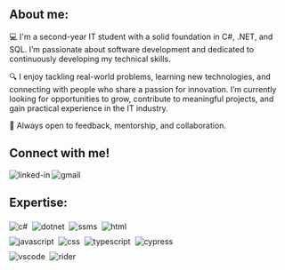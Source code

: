## About me:
💻 I'm a second-year IT student with a solid foundation in C#, .NET, and SQL. I’m passionate about software development and dedicated to continuously developing my technical skills.

🔍 I enjoy tackling real-world problems, learning new technologies, and connecting with people who share a passion for innovation. I’m currently looking for opportunities to grow, contribute to meaningful projects, and gain practical experience in the IT industry.

💬 Always open to feedback, mentorship, and collaboration.

## Connect with me!
[<img align="left" alt="linked-in" src="https://img.shields.io/badge/linkedin-%230077B5.svg?&style=for-the-badge&logo=linkedin&logoColor=white" />](https://www.linkedin.com/in/dawidchorazy/)
[<img align="left" alt="gmail" src="https://img.shields.io/badge/Gmail-D14836?style=for-the-badge&logo=gmail&logoColor=white" />](mailto:dawid.chorazy03@gmail.com)
<br/>
## Expertise:
<img align="left" alt="c#" src="https://img.shields.io/badge/C%23-239120?style=for-the-badge&logo=csharp&logoColor=white" style="margin: 5px 8px 5px 0;" />
<img align="left" alt="dotnet" src="https://img.shields.io/badge/.NET-512BD4?style=for-the-badge&logo=dotnet&logoColor=white" style="margin: 5px 8px 5px 0;" />
<img align="left" alt="ssms" src="https://img.shields.io/badge/Microsoft_SQL_Server-CC2927?style=for-the-badge&logo=microsoft-sql-server&logoColor=white" style="margin: 5px 8px 5px 0;" />
<img align="left" alt="html" src="https://img.shields.io/badge/HTML5-E34F26?style=for-the-badge&logo=html5&logoColor=white" style="margin: 5px 8px 5px 0;" />
<br style="clear: both;" />

<img align="left" alt="javascript" src="https://img.shields.io/badge/JavaScript-323330?style=for-the-badge&logo=javascript&logoColor=F7DF1E" style="margin: 5px 8px 5px 0;" />
<img align="left" alt="css" src="https://img.shields.io/badge/CSS3-1572B6?style=for-the-badge&logo=css3&logoColor=white" style="margin: 5px 8px 5px 0;" />
<img align="left" alt="typescript" src="https://img.shields.io/badge/TypeScript-007ACC?style=for-the-badge&logo=typescript&logoColor=white" style="margin: 5px 8px 5px 0;" />
<img align="left" alt="cypress" src="https://img.shields.io/badge/Cypress-17202C?style=for-the-badge&logo=cypress&logoColor=white" style="margin: 5px 8px 5px 0;" />
<br style="clear: both;" />

<img align="left" alt="vscode" src="https://img.shields.io/badge/VSCode-0078D4?style=for-the-badge&logo=visual%20studio%20code&logoColor=white" style="margin: 5px 8px 5px 0;" />
<img align="left" alt="rider" src="https://img.shields.io/badge/Rider-000000?style=for-the-badge&logo=Rider&logoColor=white" style="margin: 5px 8px 5px 0;" />
<br style="clear: both;" />



